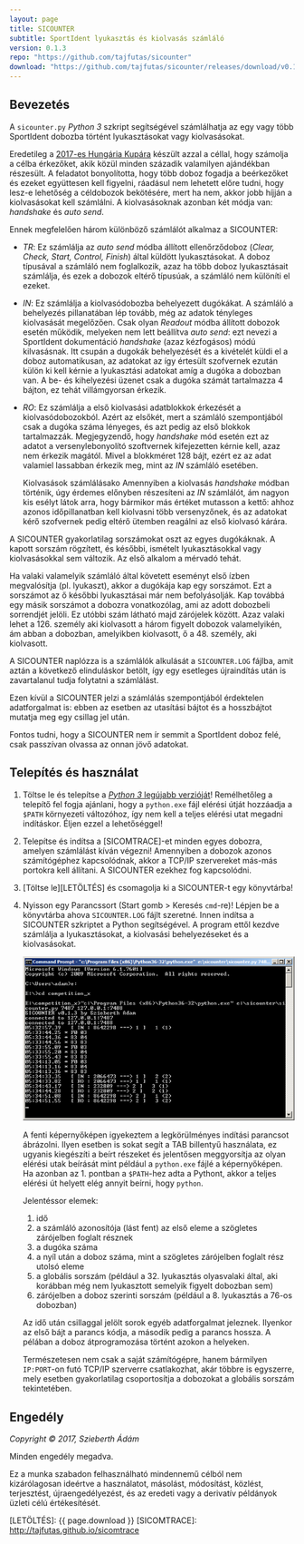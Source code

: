 ```yaml
---
layout: page
title: SICOUNTER
subtitle: SportIdent lyukasztás és kiolvasás számláló
version: 0.1.3
repo: "https://github.com/tajfutas/sicounter"
download: "https://github.com/tajfutas/sicounter/releases/download/v0.1.3/sicounter.zip"
---
```



Bevezetés
---------

A `sicounter.py` _Python 3_ szkript segítségével számlálhatja az egy vagy több SportIdent dobozba történt lyukasztásokat vagy kiolvasásokat.

Eredetileg a [2017-es Hungária Kupára](http://adatbank.mtfsz.hu/esemeny/show/esemeny_id/6363) készült azzal a céllal, hogy számolja a célba érkezőket, akik közül minden századik valamilyen ajándékban részesült.
A feladatot bonyolította, hogy több doboz fogadja a beérkezőket és ezeket együttesen kell figyelni, ráadásul nem lehetett előre tudni, hogy lesz-e lehetőség a céldobozok bekötésére, mert ha nem, akkor jobb híjján a kiolvasásokat kell számlálni.
A kiolvasásoknak azonban két módja van: _handshake_ és _auto send_.

Ennek megfelelően három különböző számlálót alkalmaz a SICOUNTER:

* _TR_:
  Ez számlálja az _auto send_ módba állított ellenőrződoboz (_Clear, Check, Start, Control, Finish_) által küldött lyukasztásokat.
  A doboz típusával a számláló nem foglalkozik, azaz ha több doboz lyukasztásait számlálja, és ezek a dobozok eltérő típusúak, a számláló nem különíti el ezeket.

* _IN_:
  Ez számlálja a kiolvasódobozba behelyezett dugókákat.
  A számláló a behelyezés pillanatában lép tovább, még az adatok tényleges kiolvasását megelőzően.
  Csak olyan _Readout_ módba állított dobozok esetén működik, melyeken nem lett beállítva _auto send_: ezt nevezi a SportIdent dokumentáció _handshake_ (azaz kézfogásos) módú kilvasásnak.
  Itt csupán a dugokák behelyezését és a kivételét küldi el a doboz automatikusan, az adatokat az így értesült szofvernek ezután külön ki kell kérnie a lyukasztási adatokat amíg a dugóka a dobozban van.
  A be- és kihelyezési üzenet csak a dugóka számát tartalmazza 4 bájton, ez tehát villámgyorsan érkezik.

* _RO_:
  Ez számlálja a első kiolvasási adatblokkok érkezését a kiolvasódobozokból.
  Azért az elsőkét, mert a számláló szempontjából csak a dugóka száma lényeges, és azt pedig az első blokkok tartalmazzák.
  Megjegyzendő, hogy _handshake_ mód esetén ezt az adatot a versenylebonyolító szoftvernek kifejezetten kérnie kell, azaz nem érkezik magától. 
  Mivel a blokkméret 128 bájt, ezért ez az adat valamiel lassabban érkezik meg, mint az _IN_ számláló esetében.

  Kiolvasások számlálásako
  Amennyiben a kiolvasás _handshake_ módban történik, úgy érdemes előnyben részesíteni az _IN_ számlálót, ám nagyon kis esélyt látok arra, hogy bármikor más értéket mutasson a kettő: ahhoz azonos időpillanatban kell kiolvasni több versenyzőnek, és az adatokat kérő szofvernek pedig eltérő ütemben reagálni az első kiolvasó kárára.

A SICOUNTER gyakorlatilag sorszámokat oszt az egyes dugókáknak.
A kapott sorszám rögzített, és későbbi, ismételt lyukasztásokkal vagy kiolvasásokkal sem változik.
Az első alkalom a mérvadó tehát.

Ha valaki valamelyik számláló által követett eseményt első ízben megvalósítja (pl. lyukaszt), akkor a dugókája kap egy sorszámot.
Ezt a sorszámot az ő későbbi lyukasztásai már nem befolyásolják.
Kap továbbá egy másik sorszámot a dobozra vonatkozólag, ami az adott dobozbeli sorrendjét jelöli.
Ez utóbbi szám látható majd zárójelek között.
Azaz valaki lehet a 126. személy aki kiolvasott a három figyelt dobozok valamelyikén, ám abban a dobozban, amelyikben kiolvasott, ő a 48. személy, aki kiolvasott.

A SICOUNTER naplózza is a számlálók alkulását a `SICOUNTER.LOG` fájlba, amit aztán a következő elinduláskor betölt, így egy esetleges újraindítás után is zavartalanul tudja folytatni a számlálást.

Ezen kívül a SICOUNTER jelzi a számlálás szempontjából érdektelen adatforgalmat is: ebben az esetben az utasítási bájtot és a hosszbájtot mutatja meg egy csillag jel után.

Fontos tudni, hogy a SICOUNTER nem ír semmit a SportIdent doboz felé, csak passzívan olvassa az onnan jövő adatokat.


Telepítés és használat
----------------------

1. Töltse le és telepítse a [_Python 3_ legújabb verzióját](https://www.python.org/downloads/)!
   Remélhetőleg a telepítő fel fogja ajánlani, hogy a `python.exe` fájl elérési útját hozzáadja a `$PATH` környezeti változóhoz, így nem kell a teljes elérési utat megadni indításkor.
   Éljen ezzel a lehetőséggel!

2. Telepítse és indítsa a [SICOMTRACE]-et minden egyes dobozra, amelyen számlálást kíván végezni!
   Amennyiben a dobozok azonos számítógéphez kapcsolódnak, akkor a TCP/IP szervereket más-más portokra kell állítani.
   A SICOUNTER ezekhez fog kapcsolódni.

3. [Töltse le][LETÖLTÉS] és csomagolja ki a SICOUNTER-t egy könyvtárba!

4. Nyisson egy Parancssort (Start gomb > Keresés `cmd`-re)!
   Lépjen be a könyvtárba ahova `SICOUNTER.LOG` fájlt szeretné.
   Innen indítsa a SICOUNTER szkriptet a Python segítségével.
   A program ettől kezdve számlálja a lyukasztásokat, a kiolvasási behelyezéseket és a kiolvasásokat.
   
   ![SICOUNTER szkript parancssorból](https://raw.githubusercontent.com/tajfutas/sicounter/gh-pages-shared/screenshots/cmd.png)

   A fenti képernyőképen igyekeztem a legkörülményes indítási parancsot ábrázolni.
   Ilyen esetben is sokat segít a TAB billentyű használata, ez ugyanis kiegészíti a beírt részeket és jelentősen meggyorsítja az olyan elérési utak beírását mint például a `python.exe` fájlé a képernyőképen.
   Ha azonban az 1. pontban a `$PATH`-hez adta a Pythont, akkor a teljes elérési út helyett elég annyit beírni, hogy `python`.

   Jelentéssor elemek:
   1. idő
   2. a számláló azonosítója (lást fent) az első eleme a szögletes zárójelben foglalt résznek
   3. a dugóka száma
   4. a nyíl után a doboz száma, mint a szögletes zárójelben foglalt rész utolsó eleme
   5. a globális sorszám (például a 32. lyukasztás olyasvalaki által, aki korábban még nem lyukasztott semelyik figyelt dobozban sem)
   6. zárójelben a doboz szerinti sorszám (például a 8. lyukasztás a 76-os dobozban)

   Az idő után csillaggal jelölt sorok egyéb adatforgalmat jeleznek.
   Ilyenkor az első bájt a parancs kódja, a második pedig a parancs hossza.
   A pélában a doboz átprogramozása történt azokon a helyeken.

   Természetesen nem csak a saját számítógépre, hanem bármilyen `IP:PORT`-on futó TCP/IP szerverre csatlakozhat, akár többre is egyszerre, mely esetben gyakorlatilag csoportosítja a dobozokat a globális sorszám tekintetében.


Engedély
--------

_Copyright © 2017, Szieberth Ádám_

Minden engedély megadva.

Ez a munka szabadon felhasználható mindennemű célból nem kizárólagosan ideértve a használatot, másolást, módosítást, közlést, terjesztést, újraengedélyezést, és az eredeti vagy a derivatív példányok üzleti célú értékesítését.


[LETÖLTÉS]: {{ page.download }}
[SICOMTRACE]: http://tajfutas.github.io/sicomtrace
